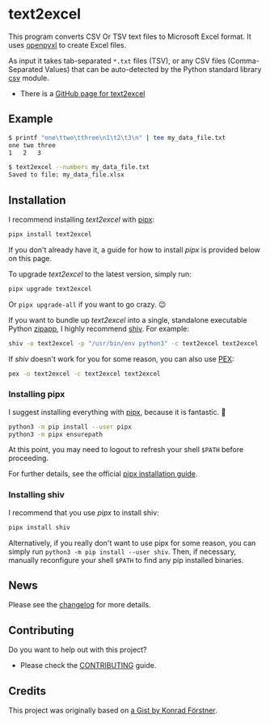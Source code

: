 # text2excel

This program converts CSV Or TSV text files to Microsoft Excel format. It
uses [openpyxl] to create Excel files.

As input it takes tab-separated `*.txt` files (TSV), or any CSV files
(Comma-Separated Values) that can be auto-detected by the Python standard
library [csv] module.

* There is a [GitHub page for text2excel][text2excel]

[text2excel]: https://github.com/harkabeeparolus/text2excel
[openpyxl]: https://openpyxl.readthedocs.io/
[csv]: https://docs.python.org/3/library/csv.html

## Example

```bash
$ printf "one\ttwo\tthree\n1\t2\t3\n" | tee my_data_file.txt
one two three
1   2   3

$ text2excel --numbers my_data_file.txt
Saved to file: my_data_file.xlsx
```

## Installation

I recommend installing *text2excel* with [pipx]:

```bash
pipx install text2excel
```

If you don't already have it, a guide for how to install _pipx_ is provided
below on this page.

To upgrade *text2excel* to the latest version, simply run:

```bash
pipx upgrade text2excel
```

Or `pipx upgrade-all` if you want to go crazy. 😉

If you want to bundle up *text2excel* into a single, standalone executable Python
[zipapp], I highly recommend [shiv]. For example:

```bash
shiv -o text2excel -p "/usr/bin/env python3" -c text2excel text2excel
```

If _shiv_ doesn't work for you for some reason, you can also use [PEX]:

```bash
pex -o text2excel -c text2excel text2excel
```

[pipx]: https://github.com/pipxproject/pipx/
[shiv]: https://github.com/linkedin/shiv
[PEX]: https://github.com/pantsbuild/pex
[zipapp]: https://docs.python.org/3/library/zipapp.html

### Installing pipx

I suggest installing everything with [pipx], because it is fantastic. 🙂

```bash
python3 -m pip install --user pipx
python3 -m pipx ensurepath
```

At this point, you may need to logout to refresh your shell `$PATH` before
proceeding.

For further details, see the official
[pipx installation guide](https://pipxproject.github.io/pipx/installation/).

### Installing shiv

I recommend that you use _pipx_ to install shiv:

```bash
pipx install shiv
```

Alternatively, if you really don't want to use pipx for some reason, you can
simply run `python3 -m pip install --user shiv`. Then, if necessary, manually
reconfigure your shell `$PATH` to find any pip installed binaries.

## News

Please see the [changelog](CHANGELOG.md) for more details.

## Contributing

Do you want to help out with this project?

* Please check the [CONTRIBUTING](CONTRIBUTING.md) guide.

## Credits

This project was originally based on
[a Gist by Konrad Förstner](https://gist.github.com/konrad/4154786).
